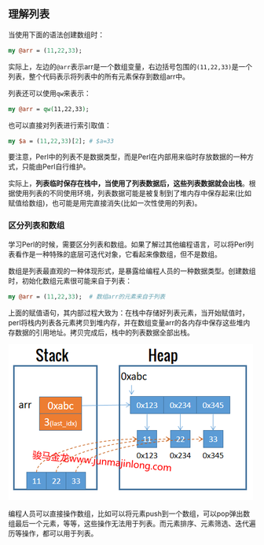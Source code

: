 ## 理解列表

当使用下面的语法创建数组时：

```perl
my @arr = (11,22,33);
```

实际上，左边的`@arr`表示arr是一个数组变量，右边括号包围的`(11,22,33)`是一个列表，整个代码表示将列表中的所有元素保存到数组arr中。

列表还可以使用`qw`来表示：

```perl
my @arr = qw(11,22,33);
```

也可以直接对列表进行索引取值：

```perl
my $a = (11,22,33)[2]; # $a=33
```

要注意，Perl中的列表不是数据类型，而是Perl在内部用来临时存放数据的一种方式，只能由Perl自行维护。

实际上，**列表临时保存在栈中，当使用了列表数据后，这些列表数据就会出栈**。根据使用列表的不同使用环境，列表数据可能是被复制到了堆内存中保存起来(比如赋值给数组)，也可能是用完直接消失(比如一次性使用的列表)。

### 区分列表和数组

学习Perl的时候，需要区分列表和数组。如果了解过其他编程语言，可以将Perl列表看作是一种特殊的底层可迭代对象，它看起来像数组，但不是数组。

数组是列表最直观的一种体现形式，是暴露给编程人员的一种数据类型。创建数组时，初始化数组元素很可能来自于列表：

```perl
my @arr = (11,22,33);  # 数组arr的元素来自于列表
```

上面的赋值语句，其内部过程大致为：在栈中存储好列表元素，当开始赋值时，perl将栈内列表各元素拷贝到堆内存，并在数组变量arr的各内存中保存这些堆内存数据的引用地址。拷贝完成后，栈中的列表数据全部出栈。

![](../imgs/1610698310295.png)

编程人员可以直接操作数组，比如可以将元素push到一个数组，可以pop弹出数组最后一个元素，等等，这些操作无法用于列表。而元素排序、元素筛选、迭代遍历等操作，都可以用于列表。



